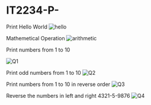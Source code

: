# IT2234-P-
Print Hello World
![hello](https://github.com/user-attachments/assets/06b6565d-0b67-4ac5-8b1e-53813b588818)

Mathemetical Operation
![arithmetic](https://github.com/user-attachments/assets/ff8d0eb9-05af-4908-b3bd-deb297eba6ee)

Print numbers from 1 to 10

![Q1](https://github.com/user-attachments/assets/c06edf06-5bf1-44e6-88f3-3d8cfae6e4ad)

Print odd numbers from 1 to 10
![Q2](https://github.com/user-attachments/assets/cca2d8a3-fecb-415b-9811-9cdaf6880e9e)

Print numbers from 1 to 10 in reverse order
![Q3](https://github.com/user-attachments/assets/4454dbeb-dc4b-4cec-a000-c90153a5e2ba)

Reverse the numbers in left and right 4321-5-9876
![Q4](https://github.com/user-attachments/assets/f738e95a-af73-4dc6-a270-d7692ecd817a)
